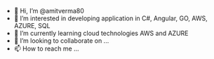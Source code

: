 - 👋 Hi, I’m @amitverma80
- 👀 I’m interested in developing application in C#, Angular, GO, AWS, AZURE, SQL
- 🌱 I’m currently learning cloud technologies AWS and AZURE
- 💞️ I’m looking to collaborate on ...
- 📫 How to reach me ...

<!---
amitverma80/amitverma80 is a ✨ special ✨ repository because its `README.md` (this file) appears on your GitHub profile.
You can click the Preview link to take a look at your changes.
--->
